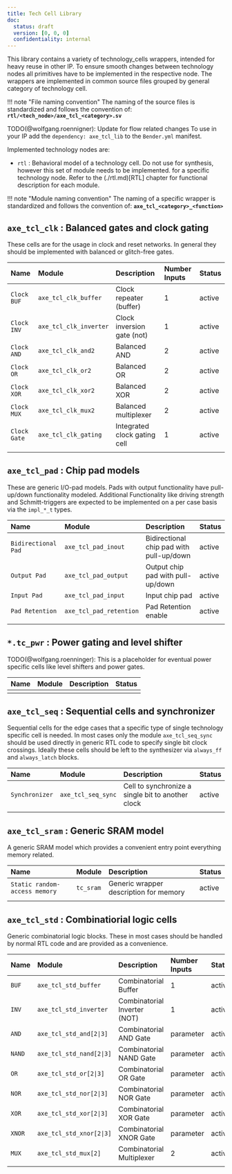 ```yaml
---
title: Tech Cell Library
doc:
  status: draft
  version: [0, 0, 0]
  confidentiality: internal
---
```


This library contains a variety of technology_cells wrappers, intended for heavy reuse in other IP. To ensure smooth
changes between technology nodes all primitives have to be implemented in the respective node. The wrappers are
implemented in common source files grouped by general category of technology cell.

!!! note "File naming convention"
    The naming of the source files is standardized and follows the convention of:
    **`rtl/<tech_node>/axe_tcl_<category>.sv`**

TODO(@wolfgang.roennigner): Update for flow related changes
To use in your IP add the `dependency: axe_tcl_lib` to the `Bender.yml` manifest.

Implemented technology nodes are:

- `rtl` : Behavioral model of a technology cell. Do not use for synthesis, however this set of module needs to be
implemented. for a specific technology node. Refer to the (./rtl.md)[RTL] chapter for functional description for each
module.

!!! note "Module naming convention"
    The naming of a specific wrapper is standardized and follows the convention of: **`axe_tcl_<category>_<function>`**


## `axe_tcl_clk` : Balanced gates and clock gating

These cells are for the usage in clock and reset networks. In general they should be implemented with balanced or
glitch-free gates.

| Name             | Module                     | Description                                | Number Inputs  | Status |
|:---------------- |:-------------------------- |:------------------------------------------ |:-------------  |:------ |
| `Clock BUF`      | `axe_tcl_clk_buffer`       | Clock repeater (buffer)                    | 1              | active |
| `Clock INV`      | `axe_tcl_clk_inverter`     | Clock inversion gate (not)                 | 1              | active |
| `Clock AND`      | `axe_tcl_clk_and2`         | Balanced AND                               | 2              | active |
| `Clock OR`       | `axe_tcl_clk_or2`          | Balanced OR                                | 2              | active |
| `Clock XOR`      | `axe_tcl_clk_xor2`         | Balanced XOR                               | 2              | active |
| `Clock MUX`      | `axe_tcl_clk_mux2`         | Balanced multiplexer                       | 2              | active |
| `Clock Gate`     | `axe_tcl_clk_gating`       | Integrated clock gating cell               | 1              | active |
|                  |                            |                                            |                |        |


## `axe_tcl_pad` : Chip pad models

These are generic I/O-pad models. Pads with output functionality have pull-up/down functionality modeled. Additional
Functionality like driving strength and Schmitt-triggers are expected to be implemented on a per case basis via the
`impl_*_t` types.

| Name                | Module                  | Description                                                      | Status |
|:------------------- |:----------------------- |:---------------------------------------------------------------- |:------ |
| `Bidirectional Pad` | `axe_tcl_pad_inout`     | Bidirectional chip pad with pull-up/down                         | active |
| `Output Pad`        | `axe_tcl_pad_output`    | Output chip pad with pull-up/down                                | active |
| `Input Pad`         | `axe_tcl_pad_input`     | Input chip pad                                                   | active |
| `Pad Retention`     | `axe_tcl_pad_retention` | Pad Retention enable                                             | active |
|                     |                         |                                                                  |        |


## `*.tc_pwr` : Power gating and level shifter

TODO(@wolfgang.roenninger): This is a placeholder for eventual power specific cells like level shifters and power gates.

| Name             | Module                     | Description                                                 | Status |
|:---------------- |:-------------------------- |:----------------------------------------------------------- |:------ |
|                  |                            |                                                             |        |


## `axe_tcl_seq` : Sequential cells and synchronizer

Sequential cells for the edge cases that a specific type of single technology specific cell is needed.
In most cases only the module `axe_tcl_seq_sync` should be used directly in generic RTL code to specify single bit
clock crossings. Ideally these cells should be left to the synthesizer via `always_ff` and `always_latch` blocks.

| Name                      | Module                     | Description                                        | Status |
|:------------------------- |:-------------------------- |:-------------------------------------------------- |:------ |
| `Synchronizer`            | `axe_tcl_seq_sync`         | Cell to synchronize a single bit to another clock  | active |
|                           |                            |                                                    |        |


## `axe_tcl_sram` : Generic SRAM model

A generic SRAM model which provides a convenient entry point everything memory related.

| Name                          | Module    | Description                                                     | Status |
|:----------------------------- |:----------|:--------------------------------------------------------------- |:------ |
| `Static random-access memory` | `tc_sram` | Generic wrapper description for memory                          | active |
|                               |           |                                                                 |        |


## `axe_tcl_std` : Combinatiorial logic cells

Generic combinatorial logic blocks. These in most cases should be handled by normal RTL code and are provided as a
convenience.

| Name   | Module                   | Description                                                    | Number Inputs | Status |
|:------ |:------------------------ |:-------------------------------------------------------------- |:------------- |:------ |
| `BUF`  | `axe_tcl_std_buffer`     | Combinatorial Buffer                                           | 1             | active |
| `INV`  | `axe_tcl_std_inverter`   | Combinatorial Inverter (NOT)                                   | 1             | active |
| `AND`  | `axe_tcl_std_and[2\|3]`  | Combinatorial AND Gate                                         | parameter     | active |
| `NAND` | `axe_tcl_std_nand[2\|3]` | Combinatorial NAND Gate                                        | parameter     | active |
| `OR`   | `axe_tcl_std_or[2\|3]`   | Combinatorial OR Gate                                          | parameter     | active |
| `NOR`  | `axe_tcl_std_nor[2\|3]`  | Combinatorial NOR Gate                                         | parameter     | active |
| `XOR`  | `axe_tcl_std_xor[2\|3]`  | Combinatorial XOR Gate                                         | parameter     | active |
| `XNOR` | `axe_tcl_std_xnor[2\|3]` | Combinatorial XNOR Gate                                        | parameter     | active |
| `MUX`  | `axe_tcl_std_mux[2]`     | Combinatorial Multiplexer                                      | 2             | active |
|        |                          |                                                                |               |        |
